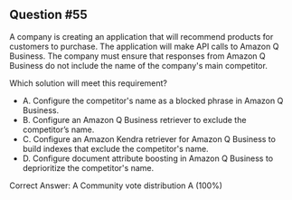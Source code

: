 ## Question #55

A company is creating an application that will recommend products for customers to purchase. The application will make API calls to Amazon Q Business. The company must ensure that responses from Amazon Q Business do not include the name of the company's main competitor.

Which solution will meet this requirement?

- A. Configure the competitor's name as a blocked phrase in Amazon Q Business.
- B. Configure an Amazon Q Business retriever to exclude the competitor’s name.
- C. Configure an Amazon Kendra retriever for Amazon Q Business to build indexes that exclude the competitor's name.
- D. Configure document attribute boosting in Amazon Q Business to deprioritize the competitor's name. 

Correct Answer: 
A Community vote distribution A (100%)
